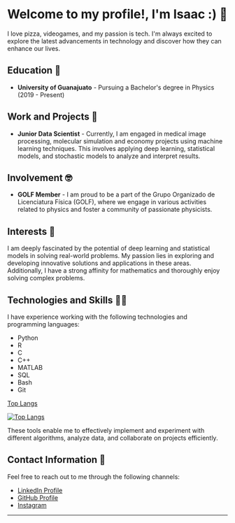 

<!--
**Isaac-AC/Isaac-AC** is a ✨ _special_ ✨ repository because its `README.md` (this file) appears on your GitHub profile.

Here are some ideas to get you started:
- 😄 Pronouns: ...
- 👯 I’m looking to collaborate on ...
- 🤔 I’m looking for help with ...
- 💬 Ask me about ...


I'm Physics undergraduate student at University of Guanajuato 🐝, Junior Data Scientist

- 🌞 I’m currently working on NLP and Medical image processing
- 🤖 I’m also GOLF member (Grupo Organizado de Licenciatura Física) 
- 👨🏽‍💻 I'm Interested parallel computing and optimization
- ⚡ I love to solve problems
 "
-->

# Welcome to my profile!, I'm Isaac :) 👋  

I love pizza, videogames, and my passion is tech. I'm always excited to explore the latest advancements in technology and discover how they can enhance our lives.

## Education 🐝

- **University of Guanajuato** - Pursuing a Bachelor's degree in Physics (2019 - Present)

## Work and Projects 💪

- **Junior Data Scientist** - Currently, I am engaged in medical image processing, molecular simulation and economy projects using machine learning techniques. This involves applying deep learning, statistical models, and stochastic models to analyze and interpret results.

## Involvement 🤓

- **GOLF Member** - I am proud to be a part of the Grupo Organizado de Licenciatura Física (GOLF), where we engage in various activities related to physics and foster a community of passionate physicists.

## Interests 🧠

I am deeply fascinated by the potential of deep learning and statistical models in solving real-world problems. My passion lies in exploring and developing innovative solutions and applications in these areas. Additionally, I have a strong affinity for mathematics and thoroughly enjoy solving complex problems.

## Technologies and Skills 👨‍💻

I have experience working with the following technologies and programming languages:

- Python
- R
- C
- C++
- MATLAB
- SQL
- Bash
- Git

[Top Langs](https://github-readme-stats.vercel.app/api/top-langs/?username=Isaac-AC&theme=tokyonight)

[![Top Langs](https://github-readme-stats.vercel.app/api?username=Isaac-AC&theme=algolia&show_icons=true)](https://github.com/Isaac-AC)

These tools enable me to effectively implement and experiment with different algorithms, analyze data, and collaborate on projects efficiently.

## Contact Information 💬

Feel free to reach out to me through the following channels:


- [LinkedIn Profile](https://www.linkedin.com/in/uriel-isaac-%C3%A1lvarez-c%C3%A1rdenas-bb8257243)
- [GitHub Profile](https://github.com/Isaac-AC)
- [Instagram](https://www.instagram.com/isaac__cardenas/)


---
